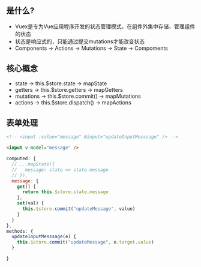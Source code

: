 ## 是什么?
- Vuex是专为Vue应用程序开发的状态管理模式，在组件外集中存储、管理组件的状态
- 状态是响应式的，只能通过提交mutations才能改变状态
- Components ->  Actions -> Mutations -> State -> Compoments

## 核心概念
- state -> this.$store.state -> mapState
- getters -> this.$store.getters -> mapGetters
- mutations -> this.$store.commit() -> mapMutations
- actions -> this.$store.dispatch() -> mapActions

## 表单处理
```html
<!-- <input :value="message" @input="updateInputMesssage" /> -->

<input v-model="message" />

```

```js
computed: {
  // ...mapState({
  //   message: state => state.message
  // }),
  message: {
    get() {
      return this.$store.state.message
    },
    set(val) {
      this.$store.commit("updateMessage", value)
    }
  }
},
methods: {
  updateInputMesssage(e) {
    this.$store.commit("updateMessage", e.target.value)
  }

}


```